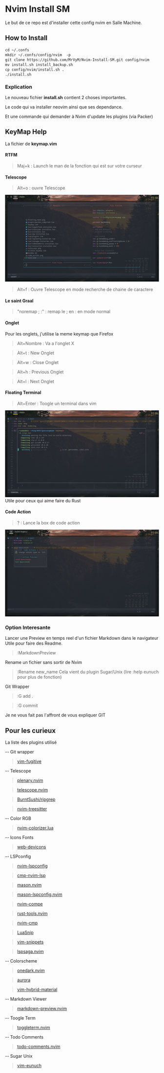 # Nvim Install SM

Le but de ce repo est d'installer cette config nvim en Salle Machine.

## How to Install

```
cd ~/.confs
mkdir ~/.confs/config/nvim  -p
git clone https://github.com/MrVyM/Nvim-Install-SM.git config/nvim 
mv install.sh install_backup.sh
cp config/nvim/install.sh .
./install.sh
```

### Explication
Le nouveau fichier **install.sh** contient 2 choses importantes.

Le code qui va installer neovim ainsi que ses dependance.

Et une commande qui demander à Nvim d'update les plugins (via Packer)


## KeyMap Help

La fichier de **keymap.vim**

#### RTFM
> Maj+k : Launch le man de la fonction qui est sur votre curseur

#### Telescope
> Alt+o : ouvre Telescope

![Telescope](./telescope.png)

> Alt+f : Ouvre Telescope en mode recherche de chaine de caractere

#### Le saint Graal
> "noremap ; :" : remap le ; en : en mode normal

#### Onglet
Pour les onglets, j'utilise la meme keymap que Firefox
> Alt+Nombre : Va a l'onglet X

> Alt+t : New Onglet

> Alt+w : Close Onglet 

> Alt+h : Previous Onglet

> Alt+l : Next Onglet

#### Floating Terminal
> Alt+Enter : Toogle un terminal dans vim

![FloatingTerm](./floating_term.png)
Utile pour ceux qui aime faire du Rust

#### Code Action
> ? : Lance la box de code action

![CodeAction](./code_action.png)

### Option Interesante
Lancer une Preview en temps reel d'un fichier Markdown dans le navigateur
Utile pour faire des Readme.
> :MarkdownPreview

Rename un fichier sans sortir de Nvim
> :Rename new_name
Cela vient du plugin Sugar/Unix (lire :help eunuch pour plus de fonction) 

Git Wrapper
> :G add .

> :G commit 

Je ne vous fait pas l'affront de vous expliquer GIT

## Pour les curieux
La liste des plugins utilisé

-- Git wrapper

> [vim-fugitive](https://github.com/tpope/vim-fugitive)

-- Telescope

> [plenary.nvim](https://github.com/nvim-lua/plenary.nvim)

> [telescope.nvim](https://github.com/nvim-telescope/telescope.nvim)

> [BurntSushi/ripgrep](https://github.com/BurntSushi/ripgrep)

> [nvim-treesitter](https://github.com/nvim-treesitter/nvim-treesitter)

-- Color RGB

> [nvim-colorizer.lua](https://github.com/norcalli/nvim-colorizer.lua)

-- Icons Fonts

> [web-devicons](https://github.com/kyazdani42/nvim-web-devicons)

-- LSPconfig

> [nvim-lspconfig](https://github.com/neovim/nvim-lspconfig)

> [cmp-nvim-lsp](https://github.com/hrsh7th/cmp-nvim-lsp)

> [mason.nvim](https://github.com/williamboman/mason.nvim)

> [mason-lspconfig.nvim](https://github.com/williamboman/mason-lspconfig.nvim)

> [nvim-compe](https://github.com/hrsh7th/nvim-compe)

> [rust-tools.nvim](https://github.com/simrat39/rust-tools.nvim)

> [nvim-cmp](https://github.com/hrsh7th/nvim-cmp)

> [LuaSnip](https://github.com/L3MON4D3/LuaSnip)

> [vim-snippets](https://github.com/honza/vim-snippets)

> [lspsaga.nvim](https://github.com/nvimdev/lspsaga.nvim)

-- Colorscheme

> [onedark.nvim](https://github.com/navarasu/onedark.nvim)

> [aurora](https://github.com/ray-x/aurora)

> [vim-hybrid-material](https://github.com/kristijanhusak/vim-hybrid-material)

-- Markdown Viewer

> [markdown-preview.nvim](https://github.com/iamcco/markdown-preview.nvim)

-- Toogle Term

> [toggleterm.nvim](https://github.com/akinsho/toggleterm.nvim)

-- Todo Comments

> [todo-comments.nvim](https://github.com/folke/todo-comments.nvim)

-- Sugar Unix

> [vim-eunuch](https://github.com/tpope/vim-eunuch)

